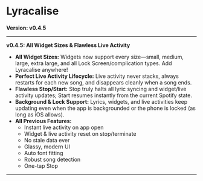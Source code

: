 # Lyracalise

**Version: v0.4.5**

---

**v0.4.5: All Widget Sizes & Flawless Live Activity**
- **All Widget Sizes:** Widgets now support every size—small, medium, large, extra large, and all Lock Screen/complication types. Add Lyracalise anywhere!
- **Perfect Live Activity Lifecycle:** Live activity never stacks, always restarts for each new song, and disappears cleanly when a song ends.
- **Flawless Stop/Start:** Stop truly halts all lyric syncing and widget/live activity updates; Start resumes instantly from the current Spotify state.
- **Background & Lock Support:** Lyrics, widgets, and live activities keep updating even when the app is backgrounded or the phone is locked (as long as iOS allows).
- **All Previous Features:**
    - Instant live activity on app open
    - Widget & live activity reset on stop/terminate
    - No stale data ever
    - Glassy, modern UI
    - Auto font fitting
    - Robust song detection
    - One-tap Stop

---
